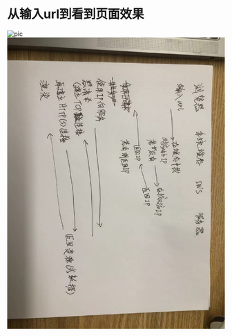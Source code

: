 # 从输入url到看到页面效果

![pic](file:////Users/cat/Documents/code/personal/web-stone/communication-protocol/WechatIMG242.jpeg)  
![pic](./WechatIMG242.jpeg)  




